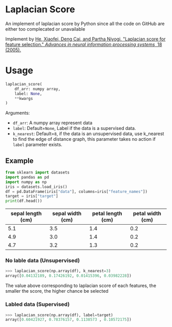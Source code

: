 # Laplacian Score
An implement of laplacian score by Python since all the code on GitHub are either too complecated or unavailable

Implement by
[He, Xiaofei, Deng Cai, and Partha Niyogi. "Laplacian score for feature selection." *Advances in neural information processing systems*
         18 (2005).](https://proceedings.neurips.cc/paper/2005/file/b5b03f06271f8917685d14cea7c6c50a-Paper.pdf)


# Usage

```python
laplacian_score(
    df_arr: numpy array,
    label: None,
    **kwargs
)
```
Arguments:
* `df_arr`: A numpy array represent data
* `label`: Default=`None`, Label if the data is a supervised data.
* `k_nearest`: Default=`8`, if the data is an unsupervised data, use k_nearest to find the edge of distance graph, this parameter takes no action if `label` parameter exists.


## Example
```python
from sklearn import datasets
import pandas as pd
import numpy as np
iris = datasets.load_iris()
df = pd.DataFrame(iris["data"], columns=iris["feature_names"])
target = iris["target"]
print(df.head())
```
| sepal length (cm) | sepal width (cm) | petal length (cm) | petal width (cm) |
|-------------------------|------------------|-------------------|------------------|
| 5.1                     | 3.5              | 1.4               | 0.2              |
| 4.9                     | 3.0              | 1.4               | 0.2              |
| 4.7                     | 3.2              | 1.3               | 0.2              |

### No lable data (Unsupervised)
```python
>>> laplacian_score(np.array(df), k_nearest=3)
array([0.04132189, 0.17426192, 0.01415396, 0.03982228])
```
The value above corresponding to laplacian score of each features, the smaller the score, the higher chance be selected

### Labled data (Supervised)
```python
>>> laplacian_score(np.array(df), label=target)
array([0.60421927, 0.78376157, 0.1138573 , 0.10572175])
```